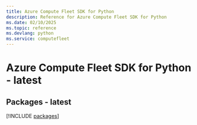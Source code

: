```yaml
---
title: Azure Compute Fleet SDK for Python
description: Reference for Azure Compute Fleet SDK for Python
ms.date: 02/10/2025
ms.topic: reference
ms.devlang: python
ms.service: computefleet
---
```

# Azure Compute Fleet SDK for Python - latest
## Packages - latest
[!INCLUDE [packages](compute-fleet-index.md)]